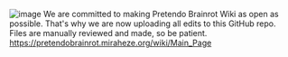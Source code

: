 ![image](https://github.com/user-attachments/assets/83122d03-16a3-4ed8-97de-978a0a26c1ba)
We are committed to making Pretendo Brainrot Wiki as open as possible.
That's why we are now uploading all edits to this GitHub repo.
Files are manually reviewed and made, so be patient.
https://pretendobrainrot.miraheze.org/wiki/Main_Page
